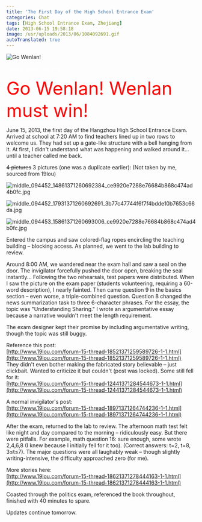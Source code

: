 ```yaml
---
title: 'The First Day of the High School Entrance Exam'
categories: Chat
tags: [High School Entrance Exam, Zhejiang]
date: 2013-06-15 19:58:18
image: /usr/uploads/2013/06/1084092691.gif
autoTranslated: true
---
```



![Go Wenlan!](/usr/uploads/2013/06/1084092691.gif)

<span style="color:#fff">Please ignore this line</span>

<span style="color:#ff0000;font-size:48px">Go Wenlan! Wenlan must win!</span>

June 15, 2013, the first day of the Hangzhou High School Entrance Exam. Arrived at school at 7:20 AM to find teachers lined up in two rows to welcome us. They had set up a gate-like structure with a bell hanging from it. At first, I didn't understand what was happening and walked around it... until a teacher called me back.

<del>4 pictures</del> 3 pictures (one was a duplicate earlier): (Not taken by me, sourced from 19lou)

![middle_094452_14861371260692384_ce9920e7288e76684b868c474ad4b0fc.jpg](/usr/uploads/2013/06/2249404118.jpg)

![middle_094452_17931371260692691_3b77c47744f6f7f4bdde10b7653c66da.jpg](/usr/uploads/2013/06/3970367125.jpg)

![middle_094453_15861371260693006_ce9920e7288e76684b868c474ad4b0fc.jpg](/usr/uploads/2013/06/3158596131.jpg)

Entered the campus and saw colored-flag ropes encircling the teaching building – blocking access. As planned, we went to the lab building to review.

Around 8:00 AM, we wandered near the exam hall and saw a seal on the door. The invigilator forcefully pushed the door open, breaking the seal instantly... Following the two rehearsals, test papers were distributed. When I saw the picture on the exam paper (students volunteering, requiring a 60-word description), I nearly fainted. Then came question 9 in the basics section – even worse, a triple-combined question. Question 8 changed the news summarization task to three 6-character phrases. For the essay, the topic was "Understanding Sharing." I wrote an argumentative essay because a narrative wouldn't meet the length requirement.

The exam designer kept their promise by including argumentative writing, though the topic was still buggy.

Reference this post:  
[http://www.19lou.com/forum-15-thread-18521371259589726-1-1.html](http://www.19lou.com/forum-15-thread-18521371259589726-1-1.html)  
They didn't even bother making the fabricated story believable – just clickbait. Wanted to criticize it but couldn't (post was locked). Some still fell for it:  
[http://www.19lou.com/forum-15-thread-12441371284544673-1-1.html](http://www.19lou.com/forum-15-thread-12441371284544673-1-1.html)

A normal invigilator's post:  
[http://www.19lou.com/forum-15-thread-18971371264744236-1-1.html](http://www.19lou.com/forum-15-thread-18971371264744236-1-1.html)

After the exam, returned to the lab to review. The afternoon math test felt like night and day compared to the morning – ridiculously easy. But there were pitfalls. For example, math question 16: sure enough, some wrote 2,4,6,8 (I knew because I initially fell for it too). (Correct answers: t=2, t=8, 3≤t≤7). The major questions were all laughably weak – though slightly writing-intensive, the difficulty approached zero (for me).

More stories here:  
[http://www.19lou.com/forum-15-thread-18621371278444163-1-1.html](http://www.19lou.com/forum-15-thread-18621371278444163-1-1.html)

Coasted through the politics exam, referenced the book throughout, finished with 40 minutes to spare.

Updates continue tomorrow.
```

